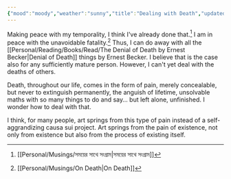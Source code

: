 ```yaml
---
{"mood":"moody","weather":"sunny","title":"Dealing with Death","updated":"2023-01-17T16:03:42+06:00","created":"2021-10-18T21:38:35+06:00","dg-note-icon":2,"tags":["death"],"dg-publish":true,"dg-path":"Journal/Dealing with Death.md","permalink":"/journal/dealing-with-death/","dgPassFrontmatter":true,"noteIcon":2}
---
```


Making peace with my temporality, I think I've already done that.[^1] I am in peace with the unavoidable fatality.[^2] Thus, I can do away with all the [[Personal/Reading/Books/Read/The Denial of Death by Ernest Becker\|Denial of Death]] things by Ernest Becker. I believe that is the case also for any sufficiently mature person. However, I can't yet deal with the deaths of others.

Death, throughout our life, comes in the form of pain, merely concealable, but never to extinguish permanently, the anguish of lifetime, unsolvable maths with so many things to do and say… but left alone, unfinished. I wonder how to deal with that.

I think, for many people, art springs from this type of pain instead of a self-aggrandizing causa sui project. Art springs from the pain of existence, not only from existence but also from the process of existing itself.

[^1]: [[Personal/Musings/সময়ের সাথে সংগ্রাম\|সময়ের সাথে সংগ্রাম]]
[^2]: [[Personal/Musings/On Death\|On Death]]